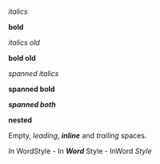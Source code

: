 *italics*

**bold**

*italics old*

**bold old**

*spanned italics*

**spanned bold**

***spanned both***

**nested**

Empty, *leading*, ***inline*** and  *trailing* spaces\.

 *In* WordStyle \- In ***Word*** Style \- InWord *Style* 
